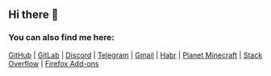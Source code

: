 ## Hi there 👋

### You can also find me here:
[GitHub](//github.com/qt-kaneko) | [GitLab](//gitlab.com/qt-kaneko) | [Discord](//discord.com/users/1012813124480553031) | [Telegram](//t.me/qt_kaneko) | [Gmail](mailto:mail.qt.kaneko@gmail.com) | [Habr](//habr.com/ru/users/qt-kaneko/) | [Planet Minecraft](//www.planetminecraft.com/member/qt-kaneko/) | [Stack Overflow](//stackoverflow.com/users/18449435/kaneko-qt) | [Firefox Add-ons](//addons.mozilla.org/en-US/firefox/user/17341730/)